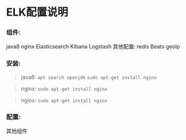 # ELK配置说明

### 组件:
java8
nginx
Elasticsearch
Kibana
Logstash
其他配置:
redis
Beats
geoip

### 安装:
> java8:
`apt search openjdk`
`sudo apt-get install nginx`

> nginx:
`sudo apt-get install nginx`

> nginx:
`sudo apt-get install nginx`

### 配置:
其他组件